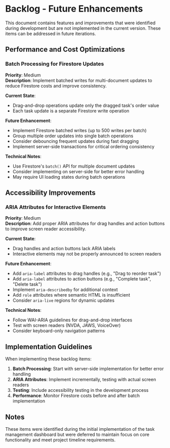 # Backlog - Future Enhancements

This document contains features and improvements that were identified during development but are not implemented in the current version. These items can be addressed in future iterations.

## Performance and Cost Optimizations

### Batch Processing for Firestore Updates
**Priority**: Medium  
**Description**: Implement batched writes for multi-document updates to reduce Firestore costs and improve consistency.

**Current State**: 
- Drag-and-drop operations update only the dragged task's order value
- Each task update is a separate Firestore write operation

**Future Enhancement**:
- Implement Firestore batched writes (up to 500 writes per batch)
- Group multiple order updates into single batch operations
- Consider debouncing frequent updates during fast dragging
- Implement server-side transactions for critical ordering consistency

**Technical Notes**:
- Use Firestore's `batch()` API for multiple document updates
- Consider implementing on server-side for better error handling
- May require UI loading states during batch operations

## Accessibility Improvements

### ARIA Attributes for Interactive Elements
**Priority**: Medium  
**Description**: Add proper ARIA attributes for drag handles and action buttons to improve screen reader accessibility.

**Current State**:
- Drag handles and action buttons lack ARIA labels
- Interactive elements may not be properly announced to screen readers

**Future Enhancement**:
- Add `aria-label` attributes to drag handles (e.g., "Drag to reorder task")
- Add `aria-label` attributes to action buttons (e.g., "Complete task", "Delete task")
- Implement `aria-describedby` for additional context
- Add `role` attributes where semantic HTML is insufficient
- Consider `aria-live` regions for dynamic updates

**Technical Notes**:
- Follow WAI-ARIA guidelines for drag-and-drop interfaces
- Test with screen readers (NVDA, JAWS, VoiceOver)
- Consider keyboard-only navigation patterns

## Implementation Guidelines

When implementing these backlog items:

1. **Batch Processing**: Start with server-side implementation for better error handling
2. **ARIA Attributes**: Implement incrementally, testing with actual screen readers
3. **Testing**: Include accessibility testing in the development process
4. **Performance**: Monitor Firestore costs before and after batch implementation

## Notes

These items were identified during the initial implementation of the task management dashboard but were deferred to maintain focus on core functionality and meet project timeline requirements.